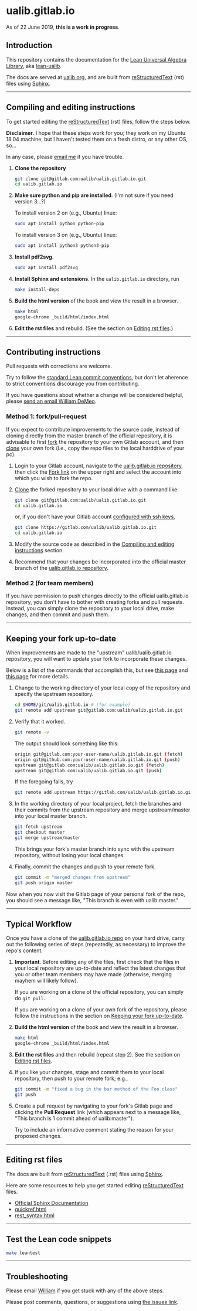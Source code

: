 # ualib.gitlab.io

As of 22 June 2019, **this is a work in progress**.

## Introduction

This repository contains the documentation for the [Lean Universal Algebra Library](https://gitlab.com/ualib/lean-ualib?nav_source=navbar), aka [lean-ualib](https://gitlab.com/ualib/lean-ualib?nav_source=navbar).

The docs are served at [ualib.org](https://ualib.gitlab.io/), and are built from [reStructuredText](http://docutils.sourceforge.net/rst.html) (rst) files using [Sphinx](http://www.sphinx-doc.org).

-------------------------------------------

## Compiling and editing instructions

To get started editing the [reStructuredText](http://docutils.sourceforge.net/rst.html) (rst) files, follow the steps below.

**Disclaimer**. I hope that these steps work for you; they work on my Ubuntu 18.04 machine, but I haven't tested them on a fresh distro, or any other OS, so... 

In any case, please [email me](mailto:williamdemeo@gmail.com) if you have trouble.

1. **Clone the repository**

   ``` sh
   git clone git@gitlab.com:ualib/ualib.gitlab.io.git
   cd ualib.gitlab.io
   ```

2. **Make sure python and pip are installed**.  (I'm not sure if you need version 3...?)

   To install version 2 on (e.g., Ubuntu) linux:

   ``` sh
   sudo apt install python python-pip
   ```

   To install version 3 on (e.g., Ubuntu) linux:

   ``` sh
   sudo apt install python3 python3-pip
   ```

3. **Install pdf2svg**.

   ``` sh
   sudo apt install pdf2svg
   ```

4. **Install Sphinx and extensions**. In the ``ualib.gitlab.io`` directory, run

   ``` sh
   make install-deps
   ```

5. **Build the html version** of the book and view the result in a browser.

   ``` sh
   make html
   google-chrome _build/html/index.html
   ```

6. **Edit the rst files** and rebuild. (See the section on [Editing rst files](#editing-rst-files).)

-------------------------------

## Contributing instructions

Pull requests with corrections are welcome.

Try to follow the [standard Lean commit conventions](https://github.com/leanprover/lean/blob/master/doc/commit_convention.md), but don't let aherence to strict conventions discourage you from contributing.

If you have questions about whether a change will be considered helpful, please [send an email William DeMeo](mailto:williamdemeo@gmail.com).

### Method 1: fork/pull-request

If you expect to contribute improvements to the source code, instead of cloning directly from the master branch of the official repository, it is advisable to first [fork](https://docs.gitlab.com/ee/gitlab-basics/fork-project.html) the repository to your own Gitlab account, and then [clone](https://docs.gitlab.com/ee/gitlab-basics/command-line-commands.html) your own fork (i.e., copy the repo files to the local harddrive of your pc). 

1. Login to your Gitlab account, navigate to the [ualib.gitlab.io repository](https://gitlab.com/ualib/ualib.gitlab.io), then click the [Fork link](https://gitlab.com/ualib/ualib.gitlab.io/-/forks/new) on the upper right and select the account into which you wish to fork the repo.

2. [Clone](https://docs.gitlab.com/ee/gitlab-basics/command-line-commands.html) the forked repository to your local drive with a command like

   ``` sh
   git clone git@gitlab.com:ualib/ualib.gitlab.io.git
   cd ualib.gitlab.io
   ```

   or, if you don't have your Gitlab account [configured with ssh keys](https://docs.gitlab.com/ee/ssh/),

   ``` sh
   git clone https://gitlab.com/ualib/ualib.gitlab.io.git
   cd ualib.gitlab.io
   ```

3. Modify the source code as described in the [Compiling and editing instructions](#compiling-and-editing-instructions) section.

4. Recommend that your changes be incorporated into the official master branch of the [ualib.gitlab.io repository](https://gitlab.com/ualib/ualib.gitlab.io).

### Method 2 (for team members)

If you have permission to push changes directly to the official ualib.gitlab.io repository, you don't have to bother with creating forks and pull requests. Instead, you can simply clone the repository to your local drive, make changes, and then commit and push them.

-------------------------------

## Keeping your fork up-to-date

When improvements are made to the "upstream" ualib/ualib.gitlab.io repository, you will want to update your fork to incorporate these changes.

Below is a list of the commands that accomplish this, but see [this page](https://help.github.com/en/articles/configuring-a-remote-for-a-fork) and [this page](https://help.github.com/articles/syncing-a-fork/) for more details.

1. Change to the working directory of your local copy of the repository and specify the upstream repository.

   ``` sh
   cd $HOME/git/ualib.gitlab.io # (for example)
   git remote add upstream git@gitlab.com:ualib/ualib.gitlab.io.git
   ```

2. Verify that it worked.

   ``` sh
   git remote -v
   ```

   The output should look something like this:

   ``` sh
   origin git@gitlab.com:your-user-name/ualib.gitlab.io.git (fetch)
   origin git@github.com:your-user-name/ualib.gitlab.io.git (push)
   upstream git@gitlab.com:ualib/ualib.gitlab.io.git (fetch)
   upstream git@gitlab.com:ualib/ualib.gitlab.io.git (push)
   ```

   If the foregoing fails, try

   ``` sh
   git remote add upstream https://gitlab.com/ualib/ualib.gitlab.io.git
   ```

3. In the working directory of your local project, fetch the branches and their commits from the upstream repository and merge upstream/master into your local master branch.

   ``` sh
   git fetch upstream
   git checkout master
   git merge upstream/master
   ```

   This brings your fork's master branch into sync with the upstream repository, without losing your local changes.

4. Finally, commit the changes and push to your remote fork.

   ``` sh
   git commit -m "merged changes from upstream"
   git push origin master
   ```

Now when you now visit the Gitlab page of your personal fork of the repo, you should see a message like, "This branch is even with ualib:master."

---------------------------------------------

## Typical Workflow

Once you have a clone of the [ualib.gitlab.io repo](https://gitlab.com/ualib/ualib.gitlab.io) on your hard drive, carry out the following series of steps (repeatedly, as necessary) to improve the repo's content.

1. **Important**. Before editing any of the files, first check that the files in your local repository are up-to-date and reflect the latest changes that you or other team members may have made (otherwise, merging mayhem will likely follow).

   If you are working on a clone of the official repository, you can simply do `git pull`.

   If you are working on a clone of your own fork of the repository, please follow the instructions in the section on [Keeping your fork up-to-date](#keeping-your-fork-up-to-date).

2. **Build the html version** of the book and view the result in a browser.

   ``` sh
   make html
   google-chrome _build/html/index.html
   ```

3. **Edit the rst files** and then rebuild (repeat step 2). See the section on [Editing rst files](#editing-rst-files).

4. If you like your changes, stage and commit them to your local repository, then push to your remote fork; e.g.,

   ``` sh
   git commit -m "fixed a bug in the bar method of the Foo class"
   git push
   ```

5. Create a pull request by navigating to your fork's Gitlab page and clicking the **Pull Request** link (which appears next to a message like, "This branch is 1 commit ahead of ualib:master").

   Try to include an informative comment stating the reason for your proposed changes.

-------------------------------

## Editing rst files

The docs are built from [reStructuredText](http://docutils.sourceforge.net/rst.html) (.rst) files using [Sphinx](http://www.sphinx-doc.org).

Here are some resources to help you get started editing [reStructuredText](http://docutils.sourceforge.net/rst.html) files.

+ [Official Sphinx Documentation](http://www.sphinx-doc.org/en/master/)
+ [quickref.html](http://docutils.sourceforge.net/docs/user/rst/quickref.html)
+ [rest_syntax.html](https://thomas-cokelaer.info/tutorials/sphinx/rest_syntax.html)

------------------------------------------

## Test the Lean code snippets

``` sh
make leantest
```

-----------------------

## Troubleshooting

Please email [William](mailto:williamdemeo@gmail.com) if you get stuck with any of the above steps.

Please post comments, questions, or suggestions using [the issues link](https://gitlab.com/ualib/ualib.gitlab.io/issues/new).

